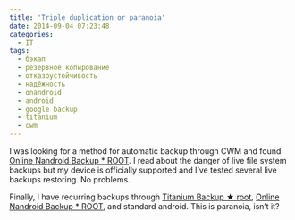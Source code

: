 ```yaml
---
title: 'Triple duplication or paranoia'
date: 2014-09-04 07:23:48
categories:
  - IT
tags:
  - бэкап
  - резервное копирование
  - отказоустойчивость
  - надёжность
  - onandroid
  - android
  - google backup
  - titanium
  - cwm
---
```


I was looking for a method for automatic backup through CWM and found
<a href="https://play.google.com/store/apps/details?id=com.h3r3t1c.onnandbup">Online Nandroid
Backup \* ROOT</a>. I read about the danger of live file system backups but my device is officially
supported and I’ve tested several live backups restoring. No problems.

Finally, I have recurring backups through
<a href="https://play.google.com/store/apps/details?id=com.keramidas.TitaniumBackup">Titanium Backup
★ root</a>, <a href="https://play.google.com/store/apps/details?id=com.h3r3t1c.onnandbup">Online
Nandroid Backup \* ROOT</a>, and standard android. This is paranoia, isn’t it?
